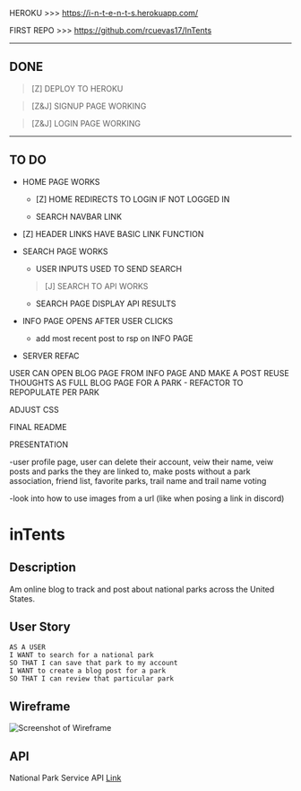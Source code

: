 HEROKU >>> https://i-n-t-e-n-t-s.herokuapp.com/

FIRST REPO >>> https://github.com/rcuevas17/InTents

---
DONE
---

> [Z] DEPLOY TO HEROKU

> [Z&J] SIGNUP PAGE WORKING

> [Z&J] LOGIN PAGE WORKING

---
TO DO
---


* HOME PAGE WORKS

    * [Z] HOME REDIRECTS TO LOGIN IF NOT LOGGED IN

    * SEARCH NAVBAR LINK


* [Z] HEADER LINKS HAVE BASIC LINK FUNCTION

* SEARCH PAGE WORKS

    * USER INPUTS USED TO SEND SEARCH

    > [J] SEARCH TO API WORKS

    * SEARCH PAGE DISPLAY API RESULTS


* INFO PAGE OPENS AFTER USER CLICKS
    * add most recent post to rsp on INFO PAGE

* SERVER REFAC

USER CAN OPEN BLOG PAGE FROM INFO PAGE AND MAKE A POST REUSE THOUGHTS AS FULL BLOG PAGE FOR A PARK - REFACTOR TO REPOPULATE PER PARK


ADJUST CSS


FINAL README


PRESENTATION


-user profile page, user can delete their account, veiw their name, veiw posts and parks the they are linked to, make posts without a park association, friend list, favorite parks, trail name and trail name voting

-look into how to use images from a url (like when posing a link in discord)





# inTents

## Description

Am online blog to track and post about national parks across the United States. 

## User Story

```
AS A USER
I WANT to search for a national park
SO THAT I can save that park to my account
I WANT to create a blog post for a park
SO THAT I can review that particular park
```

## Wireframe

![Screenshot of Wireframe](Assets/intents-wireframe.PNG)

## API

National Park Service API [Link](https://www.nps.gov/subjects/developer/api-documentation.htm)